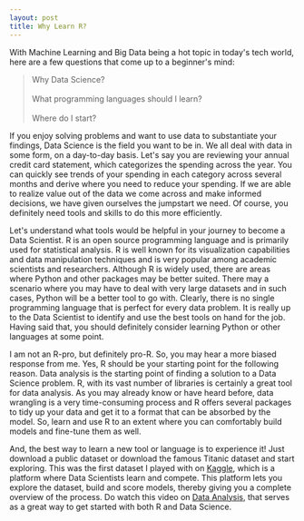 ```yaml
---
layout: post
title: Why Learn R?
---
```


With Machine Learning and Big Data being a hot topic in today's tech world, here are a few questions that come up to a beginner's mind:

> Why Data Science?
<br></br>
> What programming languages should I learn?
<br></br>
> Where do I start?  

If you enjoy solving problems and want to use data to substantiate your findings, Data Science is the field you want to be in.  We all deal with data in some form, on a day-to-day basis.  Let's say you are reviewing your annual credit card statement, which categorizes the spending across the year.  You can quickly see trends of your spending in each category across several months and derive where you need to reduce your spending.  If we are able to realize value out of the data we come across and make informed decisions, we have given ourselves the jumpstart we need.  Of course, you definitely need tools and skills to do this more efficiently.

Let's understand what tools would be helpful in your journey to become a Data Scientist.  R is an open source programming language and is primarily used for statistical analysis.  R is well known for its visualization capabilities and data manipulation techniques and is very popular among academic scientists and researchers.  Although R is widely used, there are areas where Python and other packages may be better suited.  There may a scenario where you may have to deal with very large datasets and in such cases, Python will be a better tool to go with.  Clearly, there is no single programming language that is perfect for every data problem.  It is really up to the Data Scientist to identify and use the best tools on hand for the job.  Having said that, you should definitely consider learning Python or other languages at some point.

I am not an R-pro, but definitely pro-R.  So, you may hear a more biased response from me.  Yes, R should be your starting point for the following reason.  Data analysis is the starting point of finding a solution to a Data Science problem.  R, with its vast number of libraries is certainly a great tool for data analysis.  As you may already know or have heard before, data wrangling is a very time-consuming process and R offers several packages to tidy up your data and get it to a format that can be absorbed by the model.  So, learn and use R to an extent where you can comfortably build models and fine-tune them as well.  

And, the best way to learn a new tool or language is to experience it!  Just download a public dataset or download the famous Titanic dataset and start exploring.  This was the first dataset I played with on [Kaggle](https://www.kaggle.com/), which is a platform where Data Scientists learn and compete.  This platform lets you explore the dataset, build and score models, thereby giving you a complete overview of the process.  Do watch this video on [Data Analysis](https://www.youtube.com/watch?v=32o0DnuRjfg), that serves as a great way to get started with both R and Data Science.

